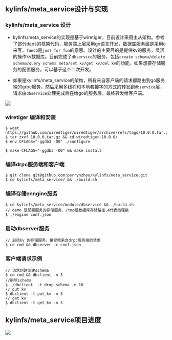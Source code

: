 ## kylinfs/meta_service设计与实现


### kylinfs/meta_service 设计
- kylinfs/meta_service的实现是基于wiretiger，目前设计采用主从架构。参考了部分daos的框架代码，服务端上层采用go语言开发，数据库服务层是采用c来写。`fundb`是`just for fun`的意思。设计的主要目的是提供kv的服务，灵活的操作kv数据库。目前完成了`dbservice`的服务，包括`create schema/delete schema/query schema meta/set kv/get kv/del kv`的功能。如果想要存储服务的配置服务，可以基于这个二次开发。

- 如果是kylinfs/meta_service的架构，所有来自客户端的请求都路由到go服务端的grpc服务，然后采用多线程和本地套接字的方式的转发到`dbservice`层，请求由`dbservice`处理完成后在给go的服务层，最终转发给客户端。

![](./doc/kylinfs/meta_service-design.png)

### wiretiger 编译和安装

```
$ wget https://github.com/wiredtiger/wiredtiger/archive/refs/tags/10.0.0.tar.gz
$ tar zxvf 10.0.0.tar.gz && cd wiredtiger-10.0.0/
$ env CFLAGS="-ggdb3 -O0" ./configure 

$ make CFLAGS="-ggdb3 -O0" && make install
```
### 编译drpc服务端和客户端

```
$ git clone git@github.com:perrynzhou/kylinfs/meta_service.git
$ cd kylinfs/meta_service/ && ./build.sh

```

### 编译存储enngine服务

```
$ cd kylinfs/meta_service/module/dbservice && ./build.sh
// demo 是配置服务的存储服务，/tmp是数据库存储路径,4代表线程数
$ ./engine conf.json
```

### 启动dbserver服务

```
// 启动kv 的存储服务，接受哦来自drpc服务端的请求
$ cd cmd && dbserver -c conf.json
```
### 客户端请求示例
```
// 请求创建创建schema
$ cd cmd && dbclient -n 3
//删除schema
$ ./dbclient  -t drop_schema -n 10
// put kv
$ dbclient -t put_kv -n 3
// get kv
$ dbclient -t get_kv -n 3

```
## kylinfs/meta_service项目进度
![](./doc/kylinfs/meta_service.png)